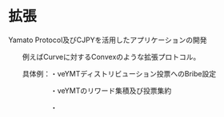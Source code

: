 # 拡張

Yamato Protocol及びCJPYを活用したアプリケーションの開発

　　例えばCurveに対するConvexのような拡張プロトコル。

　　具体例：・veYMTディストリビューション投票へのBribe設定

　　　　　　・veYMTのリワード集積及び投票集約

　　　　　　・
